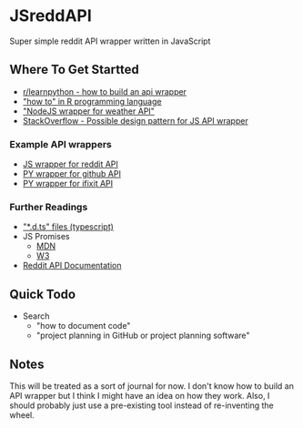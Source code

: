 # JSreddAPI
Super simple reddit API wrapper written in JavaScript

## Where To Get Startted

- [r/learnpython - how to build an api wrapper](https://www.reddit.com/r/learnpython/comments/711ny3/how_to_build_an_api_wrapper/)
- ["how to" in R programming language](https://colinfay.me/build-api-wrapper-package-r/)
- ["NodeJS wrapper for weather API"](https://itnext.io/how-to-build-a-nodejs-wrapper-for-a-weather-api-28404caedfdb)
- [StackOverflow - Possible design pattern for JS API wrapper](https://stackoverflow.com/questions/9254787/implementing-a-javascript-api-wrapper)

### Example API wrappers

- [JS wrapper for reddit API](https://github.com/not-an-aardvark/snoowrap)
- [PY wrapper for github API](https://github.com/sigmavirus24/github3.py)
- [PY wrapper for ifixit API](https://github.com/xiongchiamiov/pyfixit)

### Further Readings

- ["*.d\.ts" files (typescript)](https://stackoverflow.com/questions/21247278/about-d-ts-in-typescript)
- JS Promises
  - [MDN](https://developer.mozilla.org/en-US/docs/Web/JavaScript/Reference/Global_Objects/Promise)
  - [W3](https://www.w3schools.com/js/js_promise.asp)
- [Reddit API Documentation](https://www.reddit.com/dev/api)

## Quick Todo

- Search 
  - "how to document code"
  - "project planning in GitHub or project planning software"

## Notes

This will be treated as a sort of journal for now.
I don't know how to build an API wrapper but I think I might have an idea on how they work.
Also, I should probably just use a pre-existing tool instead of re-inventing the wheel.
